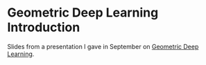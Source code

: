 # Geometric Deep Learning Introduction

Slides from a presentation I gave in September on [Geometric Deep Learning](https://arxiv.org/abs/2104.13478). 
